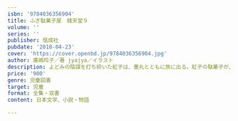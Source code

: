 ```yaml
---
isbn: '9784036356904'
title: ふぎ駄菓子屋　銭天堂９
volume: ''
series: ''
publisher: 偕成社
pubdate: '2018-04-23'
cover: 'https://cover.openbd.jp/9784036356904.jpg'
author: 廣嶋玲子／著 jyajya／イラスト
description: よどみの陰謀を打ち砕いた紅子は、墨丸とともに旅に出る。紅子の駄菓子が、行く先々で出会う人たちの運命を変える？　第９巻。
price: '900'
genre: 児童図書
target: 児童
format: 全集・双書
content: 日本文学、小説・物語

---
```


